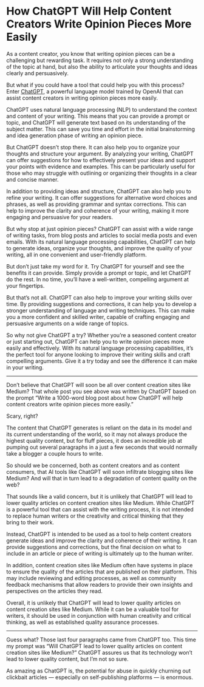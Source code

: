 # How ChatGPT Will Help Content Creators Write Opinion Pieces More Easily

As a content creator, you know that writing opinion pieces can be a challenging but rewarding task. It requires not only a strong understanding of the topic at hand, but also the ability to articulate your thoughts and ideas clearly and persuasively.

But what if you could have a tool that could help you with this process? Enter [ChatGPT](https://chat.openai.com/chat), a powerful language model trained by OpenAI that can assist content creators in writing opinion pieces more easily.

ChatGPT uses natural language processing (NLP) to understand the context and content of your writing. This means that you can provide a prompt or topic, and ChatGPT will generate text based on its understanding of the subject matter. This can save you time and effort in the initial brainstorming and idea generation phase of writing an opinion piece.

But ChatGPT doesn’t stop there. It can also help you to organize your thoughts and structure your argument. By analyzing your writing, ChatGPT can offer suggestions for how to effectively present your ideas and support your points with evidence and examples. This can be particularly useful for those who may struggle with outlining or organizing their thoughts in a clear and concise manner.

In addition to providing ideas and structure, ChatGPT can also help you to refine your writing. It can offer suggestions for alternative word choices and phrases, as well as providing grammar and syntax corrections. This can help to improve the clarity and coherence of your writing, making it more engaging and persuasive for your readers.

But why stop at just opinion pieces? ChatGPT can assist with a wide range of writing tasks, from blog posts and articles to social media posts and even emails. With its natural language processing capabilities, ChatGPT can help to generate ideas, organize your thoughts, and improve the quality of your writing, all in one convenient and user-friendly platform.

But don’t just take my word for it. Try ChatGPT for yourself and see the benefits it can provide. Simply provide a prompt or topic, and let ChatGPT do the rest. In no time, you’ll have a well-written, compelling argument at your fingertips.

But that’s not all. ChatGPT can also help to improve your writing skills over time. By providing suggestions and corrections, it can help you to develop a stronger understanding of language and writing techniques. This can make you a more confident and skilled writer, capable of crafting engaging and persuasive arguments on a wide range of topics.

So why not give ChatGPT a try? Whether you’re a seasoned content creator or just starting out, ChatGPT can help you to write opinion pieces more easily and effectively. With its natural language processing capabilities, it’s the perfect tool for anyone looking to improve their writing skills and craft compelling arguments. Give it a try today and see the difference it can make in your writing.

---

Don’t believe that ChatGPT will soon be all over content creation sites like Medium? That whole post you see above was written by ChatGPT based on the prompt “Write a 1000-word blog post about how ChatGPT will help content creators write opinion pieces more easily.”

Scary, right?

The content that ChatGPT generates is reliant on the data in its model and its current understanding of the world, so it may not always produce the highest quality content, but for fluff pieces, it does an incredible job at pumping out several paragraphs in a just a few seconds that would normally take a blogger a couple hours to write.

So should we be concerned, both as content creators and as content consumers, that AI tools like ChatGPT will soon infiltrate blogging sites like Medium? And will that in turn lead to a degradation of content quality on the web?

That sounds like a valid concern, but it is unlikely that ChatGPT will lead to lower quality articles on content creation sites like Medium. While ChatGPT is a powerful tool that can assist with the writing process, it is not intended to replace human writers or the creativity and critical thinking that they bring to their work.

Instead, ChatGPT is intended to be used as a tool to help content creators generate ideas and improve the clarity and coherence of their writing. It can provide suggestions and corrections, but the final decision on what to include in an article or piece of writing is ultimately up to the human writer.

In addition, content creation sites like Medium often have systems in place to ensure the quality of the articles that are published on their platform. This may include reviewing and editing processes, as well as community feedback mechanisms that allow readers to provide their own insights and perspectives on the articles they read.

Overall, it is unlikely that ChatGPT will lead to lower quality articles on content creation sites like Medium. While it can be a valuable tool for writers, it should be used in conjunction with human creativity and critical thinking, as well as established quality assurance processes.

---

Guess what? Those last four paragraphs came from ChatGPT too. This time my prompt was “Will ChatGPT lead to lower quality articles on content creation sites like Medium?” ChatGPT assures us that its technology won’t lead to lower quality content, but I’m not so sure.

As amazing as ChatGPT is, the potential for abuse in quickly churning out clickbait articles — especially on self-publishing platforms — is enormous.

